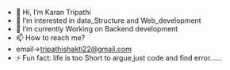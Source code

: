 - 👋 Hi, I’m Karan Tripathi
- 👀 I’m interested in data_Structure and Web_development
- 🌱 I’m currently Working on Backend development
- 📫 How to reach me?
- email->tripathishakti22@gmail.com
- ⚡ Fun fact:
life is too Short to argue,just code and find error......
<!---
drdoom203/drdoom203 is a ✨ special ✨ repository because its `README.md` (this file) appears on your GitHub profile.
You can click the Preview link to take a look at your changes.
--->

